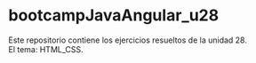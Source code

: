 # bootcampJavaAngular_u28
Este repositorio contiene los ejercicios resueltos de la unidad 28.  
El tema: HTML_CSS.
